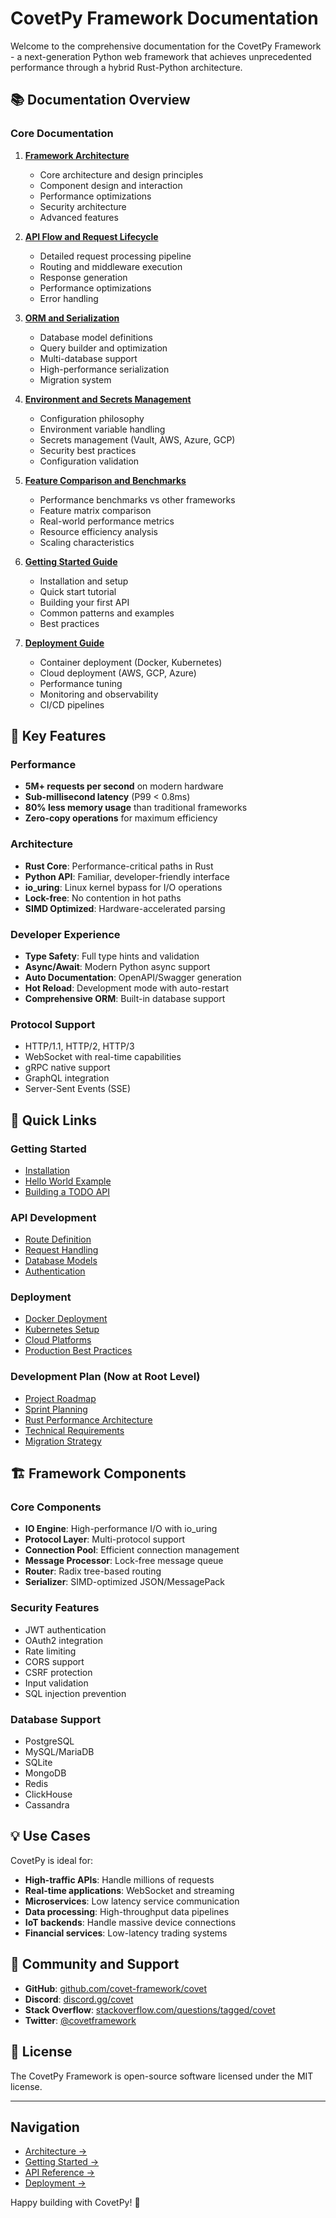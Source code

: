 # CovetPy Framework Documentation

Welcome to the comprehensive documentation for the CovetPy Framework - a next-generation Python web framework that achieves unprecedented performance through a hybrid Rust-Python architecture.

## 📚 Documentation Overview

### Core Documentation

1. **[Framework Architecture](./FRAMEWORK_ARCHITECTURE.md)**
   - Core architecture and design principles
   - Component design and interaction
   - Performance optimizations
   - Security architecture
   - Advanced features

2. **[API Flow and Request Lifecycle](./API_FLOW_AND_LIFECYCLE.md)**
   - Detailed request processing pipeline
   - Routing and middleware execution
   - Response generation
   - Performance optimizations
   - Error handling

3. **[ORM and Serialization](./ORM_AND_SERIALIZATION.md)**
   - Database model definitions
   - Query builder and optimization
   - Multi-database support
   - High-performance serialization
   - Migration system

4. **[Environment and Secrets Management](./ENVIRONMENT_AND_SECRETS_MANAGEMENT.md)**
   - Configuration philosophy
   - Environment variable handling
   - Secrets management (Vault, AWS, Azure, GCP)
   - Security best practices
   - Configuration validation

5. **[Feature Comparison and Benchmarks](./FEATURE_COMPARISON_AND_BENCHMARKS.md)**
   - Performance benchmarks vs other frameworks
   - Feature matrix comparison
   - Real-world performance metrics
   - Resource efficiency analysis
   - Scaling characteristics

6. **[Getting Started Guide](./GETTING_STARTED.md)**
   - Installation and setup
   - Quick start tutorial
   - Building your first API
   - Common patterns and examples
   - Best practices

7. **[Deployment Guide](./DEPLOYMENT_GUIDE.md)**
   - Container deployment (Docker, Kubernetes)
   - Cloud deployment (AWS, GCP, Azure)
   - Performance tuning
   - Monitoring and observability
   - CI/CD pipelines

## 🚀 Key Features

### Performance
- **5M+ requests per second** on modern hardware
- **Sub-millisecond latency** (P99 < 0.8ms)
- **80% less memory usage** than traditional frameworks
- **Zero-copy operations** for maximum efficiency

### Architecture
- **Rust Core**: Performance-critical paths in Rust
- **Python API**: Familiar, developer-friendly interface
- **io_uring**: Linux kernel bypass for I/O operations
- **Lock-free**: No contention in hot paths
- **SIMD Optimized**: Hardware-accelerated parsing

### Developer Experience
- **Type Safety**: Full type hints and validation
- **Async/Await**: Modern Python async support
- **Auto Documentation**: OpenAPI/Swagger generation
- **Hot Reload**: Development mode with auto-restart
- **Comprehensive ORM**: Built-in database support

### Protocol Support
- HTTP/1.1, HTTP/2, HTTP/3
- WebSocket with real-time capabilities
- gRPC native support
- GraphQL integration
- Server-Sent Events (SSE)

## 📖 Quick Links

### Getting Started
- [Installation](./GETTING_STARTED.md#installation)
- [Hello World Example](./GETTING_STARTED.md#hello-world)
- [Building a TODO API](./GETTING_STARTED.md#building-a-todo-api)

### API Development
- [Route Definition](./API_FLOW_AND_LIFECYCLE.md#api-decorators-and-routing)
- [Request Handling](./API_FLOW_AND_LIFECYCLE.md#request-processing-pipeline)
- [Database Models](./ORM_AND_SERIALIZATION.md#model-definition)
- [Authentication](./GETTING_STARTED.md#authentication)

### Deployment
- [Docker Deployment](./DEPLOYMENT_GUIDE.md#container-deployment)
- [Kubernetes Setup](./DEPLOYMENT_GUIDE.md#kubernetes-deployment)
- [Cloud Platforms](./DEPLOYMENT_GUIDE.md#cloud-deployment)
- [Production Best Practices](./DEPLOYMENT_GUIDE.md#security-best-practices)

### Development Plan (Now at Root Level)
- [Project Roadmap](../ROADMAP.md)
- [Sprint Planning](../SPRINT_PLAN.md)
- [Rust Performance Architecture](../RUST_PERFORMANCE_ARCHITECTURE.md)
- [Technical Requirements](../TECHNICAL_REQUIREMENTS.md)
- [Migration Strategy](../MIGRATION_STRATEGY.md)

## 🏗️ Framework Components

### Core Components
- **IO Engine**: High-performance I/O with io_uring
- **Protocol Layer**: Multi-protocol support
- **Connection Pool**: Efficient connection management
- **Message Processor**: Lock-free message queue
- **Router**: Radix tree-based routing
- **Serializer**: SIMD-optimized JSON/MessagePack

### Security Features
- JWT authentication
- OAuth2 integration
- Rate limiting
- CORS support
- CSRF protection
- Input validation
- SQL injection prevention

### Database Support
- PostgreSQL
- MySQL/MariaDB
- SQLite
- MongoDB
- Redis
- ClickHouse
- Cassandra

## 💡 Use Cases

CovetPy is ideal for:
- **High-traffic APIs**: Handle millions of requests
- **Real-time applications**: WebSocket and streaming
- **Microservices**: Low latency service communication
- **Data processing**: High-throughput data pipelines
- **IoT backends**: Handle massive device connections
- **Financial services**: Low-latency trading systems

## 🤝 Community and Support

- **GitHub**: [github.com/covet-framework/covet](https://github.com/covet-framework/covet)
- **Discord**: [discord.gg/covet](https://discord.gg/covet)
- **Stack Overflow**: [stackoverflow.com/questions/tagged/covet](https://stackoverflow.com/questions/tagged/covet)
- **Twitter**: [@covetframework](https://twitter.com/covetframework)

## 📝 License

The CovetPy Framework is open-source software licensed under the MIT license.

---

## Navigation

- [Architecture →](./FRAMEWORK_ARCHITECTURE.md)
- [Getting Started →](./GETTING_STARTED.md)
- [API Reference →](./API_FLOW_AND_LIFECYCLE.md)
- [Deployment →](./DEPLOYMENT_GUIDE.md)

Happy building with CovetPy! 🚀